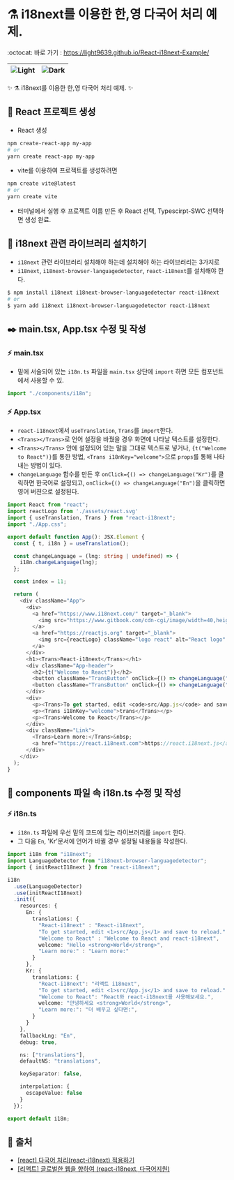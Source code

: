 # ⚗️ i18next를 이용한 한,영 다국어 처리 예제.
:octocat: 바로 가기 : https://light9639.github.io/React-i18next-Example/

| <img src="https://user-images.githubusercontent.com/95972251/218401823-b7a50274-161e-4127-bbba-3c733e404eda.png" alt="Light" /> | <img src="https://user-images.githubusercontent.com/95972251/218401831-499edfe8-4cb9-4273-b856-e8b05c886723.png" alt="Dark" /> |
| ------------- | ------------- |

:sparkles: ⚗️ i18next를 이용한 한,영 다국어 처리 예제. :sparkles:
## :tada: React 프로젝트 생성
- React 생성
```bash
npm create-react-app my-app
# or
yarn create react-app my-app
```

- vite를 이용하여 프로젝트를 생성하려면
```bash
npm create vite@latest
# or
yarn create vite
```
- 터미널에서 실행 후 프로젝트 이름 만든 후 React 선택, Typescirpt-SWC 선택하면 생성 완료.

## 🚠 i18next 관련 라이브러리 설치하기
- `i18next` 관련 라이브러리 설치해야 하는데 설치해야 하는 라이브러리는 3가지로
- `i18next`, `i18next-browser-languagedetector`, `react-i18next`를 설치해야 한다.
```bash
$ npm install i18next i18next-browser-languagedetector react-i18next
# or
$ yarn add i18next i18next-browser-languagedetector react-i18next
```
## ✒️ main.tsx, App.tsx 수정 및 작성
### ⚡ main.tsx
- 밑에 서술되어 있는 `i18n.ts` 파일을 `main.tsx` 상단에 `import` 하면 모든 컴포넌트에서 사용할 수 있.
```typescript
import "./components/i18n";
```
### ⚡ App.tsx
- `react-i18next`에서 `useTranslation`, `Trans`를 `import`한다.
- `<Trans></Trans>`로 언어 설정을 바꿨을 경우 화면에 나타날 텍스트를 설정한다.
- `<Trans></Trans>` 안에 설정되어 있는 말을 그대로 텍스트로 넣거나, `{t("Welcome to React")}`를 통한 방법, `<Trans i18nKey="welcome">`으로 `props`를 통해 나타내는 방법이 있다.
- `changeLanguage` 함수를 만든 후 `onClick={() => changeLanguage("Kr")`를 클릭하면 한국어로 설정되고, `onClick={() => changeLanguage("En")`을 클릭하면 영어 버젼으로 설정된다.
```typescript 
import React from "react";
import reactLogo from './assets/react.svg'
import { useTranslation, Trans } from "react-i18next";
import "./App.css";

export default function App(): JSX.Element {
  const { t, i18n } = useTranslation();

  const changeLanguage = (lng: string | undefined) => {
    i18n.changeLanguage(lng);
  };

  const index = 11;

  return (
    <div className="App">
      <div>
        <a href="https://www.i18next.com/" target="_blank">
          <img src="https://www.gitbook.com/cdn-cgi/image/width=40,height=40,fit=contain,dpr=2.5,format=auto/https%3A%2F%2F4042378089-files.gitbook.io%2F~%2Ffiles%2Fv0%2Fb%2Fgitbook-legacy-files%2Fo%2Fspaces%252F-L9iS6WpW81N7RGRTQ-K%252Favatar.png%3Fgeneration%3D1523345851027218%26alt%3Dmedia" className="logo" alt="i18next logo" />
        </a>
        <a href="https://reactjs.org" target="_blank">
          <img src={reactLogo} className="logo react" alt="React logo" />
        </a>
      </div>
      <h1><Trans>React-i18next</Trans></h1>
      <div className="App-header">
        <h2>{t("Welcome to React")}</h2>
        <button className="TransButton" onClick={() => changeLanguage("Kr")}>한국어(Kr)</button>
        <button className="TransButton" onClick={() => changeLanguage("En")}>영어(EN)</button>
      </div>
      <div>
        <p><Trans>To get started, edit <code>src/App.js</code> and save to reload.</Trans></p>
        <p><Trans i18nKey="welcome">trans</Trans></p>
        <p><Trans>Welcome to React</Trans></p>
      </div>
      <div className="Link">
        <Trans>Learn more:</Trans>&nbsp;
        <a href="https://react.i18next.com">https://react.i18next.js</a>
      </div>
    </div>
  );
}
```
## 📝 components 파일 속 i18n.ts 수정 및 작성
### ⚡ i18n.ts
- `i18n.ts` 파일에 우선 밑의 코드에 있는 라이브러리를 `import` 한다.
- 그 다음 `En`, 'Kr'문서에 언어가 바뀔 경우 설정될 내용들을 작성한다.
```typescript
import i18n from "i18next";
import LanguageDetector from "i18next-browser-languagedetector";
import { initReactI18next } from "react-i18next";

i18n
  .use(LanguageDetector)
  .use(initReactI18next)
  .init({
    resources: {
      En: {
        translations: {
          "React-i18next" : "React-i18next",
          "To get started, edit <1>src/App.js</1> and save to reload." : "To get started, edit <1>src/App.js</1> and save to reload.",
          "Welcome to React" : "Welcome to React and react-i18next",
          welcome: "Hello <strong>World</strong>",
          "Learn more:" : "Learn more:"
        }
      },
      Kr: {
        translations: {
          "React-i18next": "리액트 i18next",
          "To get started, edit <1>src/App.js</1> and save to reload." : "지금 시작해보세요, <1>src/App.js</1>를 편집한 후 저장하고 리로드해보세요.",
          "Welcome to React": "React와 react-i18next를 사용해보세요.",
          welcome: "안녕하세요 <strong>World</strong>",
          "Learn more:": "더 배우고 싶다면:",
        }
      }
    },
    fallbackLng: "En",
    debug: true,

    ns: ["translations"],
    defaultNS: "translations",

    keySeparator: false,

    interpolation: {
      escapeValue: false
    }
  });

export default i18n;
```
## 📎 출처
- <a href="https://lemontia.tistory.com/924">[react] 다국어 처리(react-i18next) 적용하기</a>
- <a href="https://all-dev-kang.tistory.com/entry/%EB%A6%AC%EC%95%A1%ED%8A%B8-%EA%B8%80%EB%A1%9C%EB%B2%8C%ED%95%9C-%EC%9B%B9%EC%9D%84-%ED%96%A5%ED%95%98%EC%97%AC-react-i18n-%EB%8B%A4%EA%B5%AD%EC%96%B4%EC%A7%80%EC%9B%90">[리액트] 글로벌한 웹을 향하여 (react-i18next, 다국어지원)</a>
